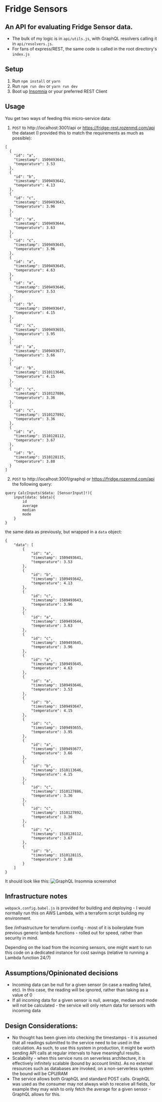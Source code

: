 # Fridge Sensors

## An API for evaluating Fridge Sensor data.

* The bulk of my logic is in `api/utils.js`, with GraphQL resolvers calling it in `api/resolvers.js`.
* For fans of express/REST, the same code is called in the root directory's `index.js`

## Setup

1.  Run `npm install` or `yarn`
2.  Run `npm run dev` or `yarn run dev`
3.  Boot up [Insomnia](https://insomnia.rest/) or your preferred REST Client

## Usage

You get two ways of feeding this micro-service data:

1.  `POST` to http://localhost:3001/api or https://fridge-rest.rozenmd.com/api the dataset (I provided this to match the requirements as much as possible):

```
[
  {
    "id": "a",
    "timestamp": 1509493641,
    "temperature": 3.53
  },
  {
    "id": "b",
    "timestamp": 1509493642,
    "temperature": 4.13
  },
  {
    "id": "c",
    "timestamp": 1509493643,
    "temperature": 3.96
  },
  {
    "id": "a",
    "timestamp": 1509493644,
    "temperature": 3.63
  },
  {
    "id": "c",
    "timestamp": 1509493645,
    "temperature": 3.96
  },
  {
    "id": "a",
    "timestamp": 1509493645,
    "temperature": 4.63
  },
  {
    "id": "a",
    "timestamp": 1509493646,
    "temperature": 3.53
  },
  {
    "id": "b",
    "timestamp": 1509493647,
    "temperature": 4.15
  },
  {
    "id": "c",
    "timestamp": 1509493655,
    "temperature": 3.95
  },
  {
    "id": "a",
    "timestamp": 1509493677,
    "temperature": 3.66
  },
  {
    "id": "b",
    "timestamp": 1510113646,
    "temperature": 4.15
  },
  {
    "id": "c",
    "timestamp": 1510127886,
    "temperature": 3.36
  },
  {
    "id": "c",
    "timestamp": 1510127892,
    "temperature": 3.36
  },
  {
    "id": "a",
    "timestamp": 1510128112,
    "temperature": 3.67
  },
  {
    "id": "b",
    "timestamp": 1510128115,
    "temperature": 3.88
  }
]
```

2.  `POST` to http://localhost:3001/graphql or https://fridge.rozenmd.com/api the following query:

```
query CalcInputs($data: [SensorInput]!){
	input(data: $data){
		id
		average
		median
		mode
	}
}
```

the same data as previously, but wrapped in a `data` object:

```
{
	"data": [
		{
			"id": "a",
			"timestamp": 1509493641,
			"temperature": 3.53
		},
		{
			"id": "b",
			"timestamp": 1509493642,
			"temperature": 4.13
		},
		{
			"id": "c",
			"timestamp": 1509493643,
			"temperature": 3.96
		},
		{
			"id": "a",
			"timestamp": 1509493644,
			"temperature": 3.63
		},
		{
			"id": "c",
			"timestamp": 1509493645,
			"temperature": 3.96
		},
		{
			"id": "a",
			"timestamp": 1509493645,
			"temperature": 4.63
		},
		{
			"id": "a",
			"timestamp": 1509493646,
			"temperature": 3.53
		},
		{
			"id": "b",
			"timestamp": 1509493647,
			"temperature": 4.15
		},
		{
			"id": "c",
			"timestamp": 1509493655,
			"temperature": 3.95
		},
		{
			"id": "a",
			"timestamp": 1509493677,
			"temperature": 3.66
		},
		{
			"id": "b",
			"timestamp": 1510113646,
			"temperature": 4.15
		},
		{
			"id": "c",
			"timestamp": 1510127886,
			"temperature": 3.36
		},
		{
			"id": "c",
			"timestamp": 1510127892,
			"temperature": 3.36
		},
		{
			"id": "a",
			"timestamp": 1510128112,
			"temperature": 3.67
		},
		{
			"id": "b",
			"timestamp": 1510128115,
			"temperature": 3.88
		}
	]
}
```

It should look like this:
![GraphQL Insomnia screenshot](/static/img/graphql-insomnia.png?raw=true 'GraphQL Insomnia')

## Infrastructure notes

`webpack.config.babel.js` is provided for building and deploying - I would normally run this on AWS Lambda, with a terraform script building my environment.

See /infrastructure for terraform config - most of it is boilerplate from previous generic lambda functions - rolled out for speed, rather than security in mind.

Depending on the load from the incoming sensors, one might want to run this code on a dedicated instance for cost savings (relative to running a Lambda function 24/7)

## Assumptions/Opinionated decisions

* Incoming data can be null for a given sensor (in case a reading failed, etc). In this case, the reading will be ignored, rather than taking as a value of 0
* If all incoming data for a given sensor is null, average, median and mode will not be calculated - the service will only return data for sensors with incoming data

## Design Considerations:

* No thought has been given into checking the timestamps - it is assumed that all readings submitted to the service need to be used in the calculation. As such, to use this system in production, it might be worth sending API calls at regular intervals to have meaningful results.
* Scalability - when this service runs on serverless architecture, it is effectively infinitely scalable (bound by account limits). As no external resources such as databases are invoked, on a non-serverless system the bound will be CPU/RAM
* The service allows both GraphQL and standard POST calls. GraphQL was used as the consumer may not always wish to receive all fields, for example they may wish to only fetch the average for a given sensor - GraphQL allows for this.
